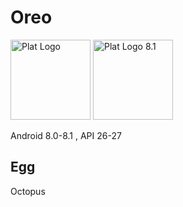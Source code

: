 # Oreo

<img alt="Plat Logo" height="128" src="https://upload.wikimedia.org/wikipedia/commons/4/4e/Android_Oreo_logo.svg"/>
<img alt="Plat Logo 8.1" height="128" src="https://upload.wikimedia.org/wikipedia/commons/2/26/Android_Oreo_8.1_logo.svg"/>

Android 8.0-8.1 , API 26-27

## Egg

Octopus

